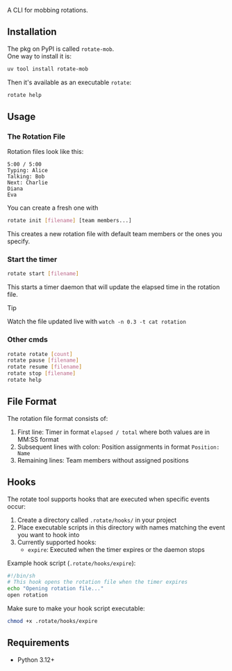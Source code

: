 A CLI for mobbing rotations.

## Installation

The pkg on PyPI is called `rotate-mob`.  
One way to install it is:

```bash
uv tool install rotate-mob
```

Then it's available as an executable `rotate`:

```bash
rotate help
```

## Usage

### The Rotation File

Rotation files look like this:

```
5:00 / 5:00
Typing: Alice
Talking: Bob
Next: Charlie
Diana
Eva
```

You can create a fresh one with

```bash
rotate init [filename] [team members...]
```

This creates a new rotation file with default team members or the ones you specify.


### Start the timer

```bash
rotate start [filename]
```

This starts a timer daemon that will update the elapsed time in the rotation file.

> [!TIP]
> Watch the file updated live with `watch -n 0.3 -t cat rotation`

### Other cmds

```bash
rotate rotate [count]
rotate pause [filename]
rotate resume [filename]
rotate stop [filename]
rotate help
```

## File Format

The rotation file format consists of:

1. First line: Timer in format `elapsed / total` where both values are in MM:SS format
2. Subsequent lines with colon: Position assignments in format `Position: Name`
3. Remaining lines: Team members without assigned positions

## Hooks

The rotate tool supports hooks that are executed when specific events occur:

1. Create a directory called `.rotate/hooks/` in your project
2. Place executable scripts in this directory with names matching the event you want to hook into
3. Currently supported hooks:
   - `expire`: Executed when the timer expires or the daemon stops

Example hook script (`.rotate/hooks/expire`):
```sh
#!/bin/sh
# This hook opens the rotation file when the timer expires
echo "Opening rotation file..."
open rotation
```

Make sure to make your hook script executable:
```sh
chmod +x .rotate/hooks/expire
```

## Requirements

- Python 3.12+
